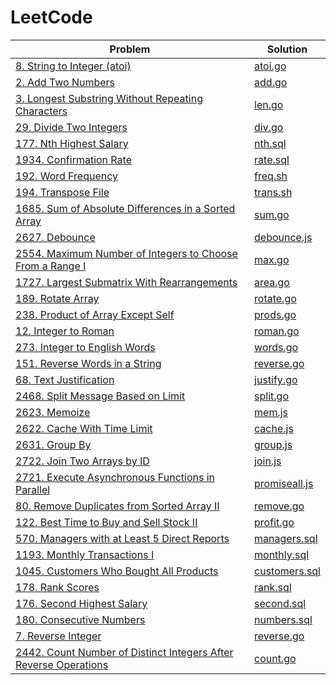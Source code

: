 # LeetCode

| Problem                                                                                                                                                      | Solution                                                                                   |
| ------------------------------------------------------------------------------------------------------------------------------------------------------------ | ------------------------------------------------------------------------------------------ |
| [8. String to Integer (atoi)](https://leetcode.com/problems/string-to-integer-atoi)                                                                          | [atoi.go](./problems//string-to-integer-atoi/atoi.go)                                      |
| [2. Add Two Numbers](https://leetcode.com/problems/add-two-numbers)                                                                                          | [add.go](./problems//add-two-numbers/add.go)                                               |
| [3. Longest Substring Without Repeating Characters](https://leetcode.com/problems/longest-substring-without-repeating-characters)                            | [len.go](./problems//longest-substring-without-repeating-characters/len.go)                |
| [29. Divide Two Integers](https://leetcode.com/problems/divide-two-integers)                                                                                 | [div.go](./problems//divide-two-integers/div.go)                                           |
| [177. Nth Highest Salary](https://leetcode.com/problems/nth-highest-salary)                                                                                  | [nth.sql](./problems//nth-highest-salary/nth.sql)                                          |
| [1934. Confirmation Rate](https://leetcode.com/problems/confirmation-rate)                                                                                   | [rate.sql](./problems//confirmation-rate/rate.sql)                                         |
| [192. Word Frequency](https://leetcode.com/problems/word-frequency)                                                                                          | [freq.sh](./problems//word-frequency/freq.sh)                                              |
| [194. Transpose File](https://leetcode.com/problems/transpose-file)                                                                                          | [trans.sh](./problems//transpose-file/trans.sh)                                            |
| [1685. Sum of Absolute Differences in a Sorted Array](https://leetcode.com/problems/sum-of-absolute-differences-in-a-sorted-array)                           | [sum.go](./problems//sum-of-absolute-differences-in-a-sorted-array/sum.go)                 |
| [2627. Debounce](https://leetcode.com/problems/debounce)                                                                                                     | [debounce.js](./problems//debounce/debounce.js)                                            |
| [2554. Maximum Number of Integers to Choose From a Range I](https://leetcode.com/problems/maximum-number-of-integers-to-choose-from-a-range-i)               | [max.go](./problems//maximum-number-of-integers-to-choose-from-a-range-i/max.go)           |
| [1727. Largest Submatrix With Rearrangements](https://leetcode.com/problems/largest-submatrix-with-rearrangements)                                           | [area.go](./problems//largest-submatrix-with-rearrangements/area.go)                       |
| [189. Rotate Array](https://leetcode.com/problems/rotate-array)                                                                                              | [rotate.go](./problems//rotate-array/rotate.go)                                            |
| [238. Product of Array Except Self](https://leetcode.com/problems/product-of-array-except-self)                                                              | [prods.go](./problems//product-of-array-except-self/prods.go)                              |
| [12. Integer to Roman](https://leetcode.com/problems/integer-to-roman)                                                                                       | [roman.go](./problems//integer-to-roman/roman.go)                                          |
| [273. Integer to English Words](https://leetcode.com/problems/integer-to-english-words)                                                                      | [words.go](./problems//integer-to-english-words/words.go)                                  |
| [151. Reverse Words in a String](https://leetcode.com/problems/reverse-words-in-a-string)                                                                    | [reverse.go](./problems//reverse-words-in-a-string/reverse.go)                             |
| [68. Text Justification](https://leetcode.com/problems/text-justification)                                                                                   | [justify.go](./problems//text-justification/justify.go)                                    |
| [2468. Split Message Based on Limit](leetcode.com/problems/split-message-based-on-limit)                                                                     | [split.go](./problems//split-message-based-on-limit/split.go)                              |
| [2623. Memoize](https://leetcode.com/problems/memoize)                                                                                                       | [mem.js](./problems//memoize/mem.js)                                                       |
| [2622. Cache With Time Limit](https://leetcode.com/problems/cache-with-time-limit)                                                                           | [cache.js](./problems//cache-with-time-limit/cache.js)                                     |
| [2631. Group By](https://leetcode.com/problems/group-by)                                                                                                     | [group.js](./problems//group-by/group.js)                                                  |
| [2722. Join Two Arrays by ID](https://leetcode.com/problems/join-two-arrays-by-id)                                                                           | [join.js](./problems//join-two-arrays-by-id/join.js)                                       |
| [2721. Execute Asynchronous Functions in Parallel](https://leetcode.com/problems/execute-asynchronous-functions-in-parallel)                                 | [promiseall.js](./problems//execute-asynchronous-functions-in-parallel/promiseall.js)      |
| [80. Remove Duplicates from Sorted Array II](https://leetcode.com/problems/remove-duplicates-from-sorted-array-ii)                                           | [remove.go](./problems//remove-duplicates-from-sorted-array-ii/remove.go)                  |
| [122. Best Time to Buy and Sell Stock II](https://leetcode.com/problems/best-time-to-buy-and-sell-stock-ii)                                                  | [profit.go](./problems//best-time-to-buy-and-sell-stock-ii/profit.go)                      |
| [570. Managers with at Least 5 Direct Reports](https://leetcode.com/problems/managers-with-at-least-5-direct-reports)                                        | [managers.sql](./problems//managers-with-at-least-5-direct-reports/manager.sql)            |
| [1193. Monthly Transactions I](https://leetcode.com/problems/monthly-transactions-i)                                                                         | [monthly.sql](./problems//monthly-transactions-i/monthly.sql)                              |
| [1045. Customers Who Bought All Products](https://leetcode.com/problems/customers-who-bought-all-products)                                                   | [customers.sql](./problems//customers-who-bought-all-products/customers.sql)               |
| [178. Rank Scores](https://leetcode.com/problems/rank-scores)                                                                                                | [rank.sql](./problems/rank-scores/rank.sql)                                                |
| [176. Second Highest Salary](https://leetcode.com/problems/second-highest-salary)                                                                            | [second.sql](./problems/second-highest-salary/second.sql)                                  |
| [180. Consecutive Numbers](https://leetcode.com/problems/consecutive-numbers/)                                                                               | [numbers.sql](./problems/consecutive-numbers/numbers.sql)                                  |
| [7. Reverse Integer](https://leetcode.com/problems/reverse-integer)                                                                                          | [reverse.go](./problems/reverse-integer/reverse.go)                                        |
| [2442. Count Number of Distinct Integers After Reverse Operations](https://leetcode.com/problems/count-number-of-distinct-integers-after-reverse-operations) | [count.go](./problems/count-number-of-distinct-integers-after-reverse-operations/count.go) |

